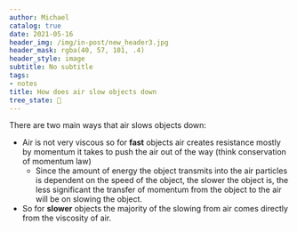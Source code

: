 ```yaml
---
author: Michael
catalog: true
date: 2021-05-16
header_img: /img/in-post/new_header3.jpg
header_mask: rgba(40, 57, 101, .4)
header_style: image
subtitle: No subtitle
tags:
- notes
title: How does air slow objects down
tree_state: 🌱
---
```


There are two main ways that air slows objects down:
- Air is not very viscous so for **fast** objects air creates resistance mostly by momentum it takes to push the air out of the way (think conservation of momentum law)
	- Since the amount of energy the object transmits into the air particles is dependent on the speed of the object, the slower the object is, the less significant the transfer of momentum from the object to the air will be on slowing the object.
- So for **slower** objects the majority of the slowing from air comes directly from the viscosity of air.